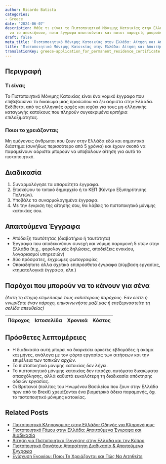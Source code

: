 ```yaml
---
author: Ricardo Batista
categories:
- Greece
date: '2024-06-07'
description: Μάθε τι είναι το Πιστοποιητικό Μόνιμης Κατοικίας στην Ελλάδα, ποιοι μπορούν
  να το αποκτήσουν, ποια έγγραφα απαιτούνται και ποιοι παροχείς μπορούν να βοηθήσουν.
draft: false
meta_title: 'Πιστοποιητικό Μόνιμης Κατοικίας στην Ελλάδα: Αίτηση και Απαιτήσεις'
title: 'Πιστοποιητικό Μόνιμης Κατοικίας στην Ελλάδα: Αίτηση και Απαιτήσεις'
translationKey: greece-application_for_permanent_residence_certificate
---
```



## Περιγραφή
### Τι είναι;
Το Πιστοποιητικό Μόνιμης Κατοικίας είναι ένα νομικό έγγραφο που επιβεβαιώνει το δικαίωμα μιας προσώπου να ζει αόριστα στην Ελλάδα. Εκδίδεται από τις ελληνικές αρχές και ισχύει για τους μη-ελληνικής καταγωγής κατοίκους που πληρούν συγκεκριμένα κριτήρια επιλεξιμότητας.

### Ποιοι το χρειάζονται;
Μη ομόγενεις άνθρωποι που ζουν στην Ελλάδα εδώ και σημαντικό διάστημα (συνήθως περισσότερο από 5 χρόνια) και έχουν σκοπό να παραμείνουν αόριστα μπορούν να υποβάλουν αίτηση για αυτό το πιστοποιητικό.

## Διαδικασία
1. Συναρμολόγησε τα απαραίτητα έγγραφα.
2. Επισκέψου το τοπικό δημαρχείο ή το ΚΕΠ (Κέντρο Εξυπηρέτησης Πολιτών).
3. Υποβάλε τα συναρμολογημένα έγγραφα.
4. Με την έγκριση της αίτησής σου, θα λάβεις το πιστοποιητικό μόνιμης κατοικίας σου.

## Απαιτούμενα Έγγραφα
* Απόδειξη ταυτότητας (διαβατήριο ή ταυτότητα)
* Έγγραφα που αποδεικνύουν συνεχή και νόμιμη παραμονή 5 ετών στην Ελλάδα (π.χ., φορολογικές δηλώσεις, αποδείξεις ενοικίου, λογαριασμοί υπηρεσιών)
* Δύο πρόσφατες, έγχρωμες φωτογραφίες
* Οποιαδήποτε άλλα σχετικά επιπρόσθετα έγγραφα (σύμβαση εργασίας, κτηματολογικά έγγραφα, κλπ.)

## Παρόχοι που μπορούν να το κάνουν για σένα

_(Αυτή τη στιγμή επιμελούμε τους καλύτερους παρόχους. Εάν είστε ή γνωρίζετε έναν πάροχο, επικοινωνήστε μαζί μας ή επεξεργαστείτε τη σελίδα απευθείας)_

| Πάροχος | Ιστοσελίδα | Χρονικά | Κόστος |
| --------------- | --------------- | :-------------: | :-------------: |

## Πρόσθετες λεπτομέρειες
* Η διαδικασία αυτή μπορεί να διαρκέσει αρκετές εβδομάδες ή ακόμα και μήνες, ανάλογα με τον φόρτο εργασίας των αιτήσεων και την επιμέλεια των τοπικών αρχών.
* Το πιστοποιητικό μόνιμης κατοικίας δεν λήγει.
* Το πιστοποιητικό μόνιμης κατοικίας δεν παρέχει αυτόματα δικαιώματα απασχόλησης, αλλά καθιστά ευκολότερη τη διαδικασία απόκτησης αδειών εργασίας.
* Οι Βρετανοί (πολίτες του Ηνωμένου Βασιλείου που ζουν στην Ελλάδα πριν από το Brexit) χρειάζονται ένα βιομετρικό άδεια παραμονής, όχι το πιστοποιητικό μόνιμης κατοικίας.


## Related Posts

- [Πιστοποιητικό Κληρονομιάς στην Ελλάδα: Οδηγός για Κληρονόμους](https://tramitit.com/el/guides/greece/aitese_gia_pistopoietiko_kleronomias/)
- [Πιστοποιητικό Γάμου στην Ελλάδα: Απαιτούμενα Έγγραφα και Διαδικασία](https://tramitit.com/el/guides/greece/aitese_gia_pistopoietiko_gamou/)
- [Αίτηση για Πιστοποιητικό Γέννησης στην Ελλάδα και την Κύπρο](https://tramitit.com/el/guides/greece/aitese_gia_pistopoietiko_genneses/)
- [Πιστοποιητικό Θανάτου: Απαραίτητη Διαδικασία & Απαιτούμενα Έγγραφα](https://tramitit.com/el/guides/greece/aitese_gia_pistopoietiko_thanatou/)
- [Ενίσχυση Ενοικίου: Ποιοι Τη Χρειάζονται και Πώς Να Αιτηθείτε](https://tramitit.com/el/guides/greece/aitese_gia_epidotese_enoikiou/)